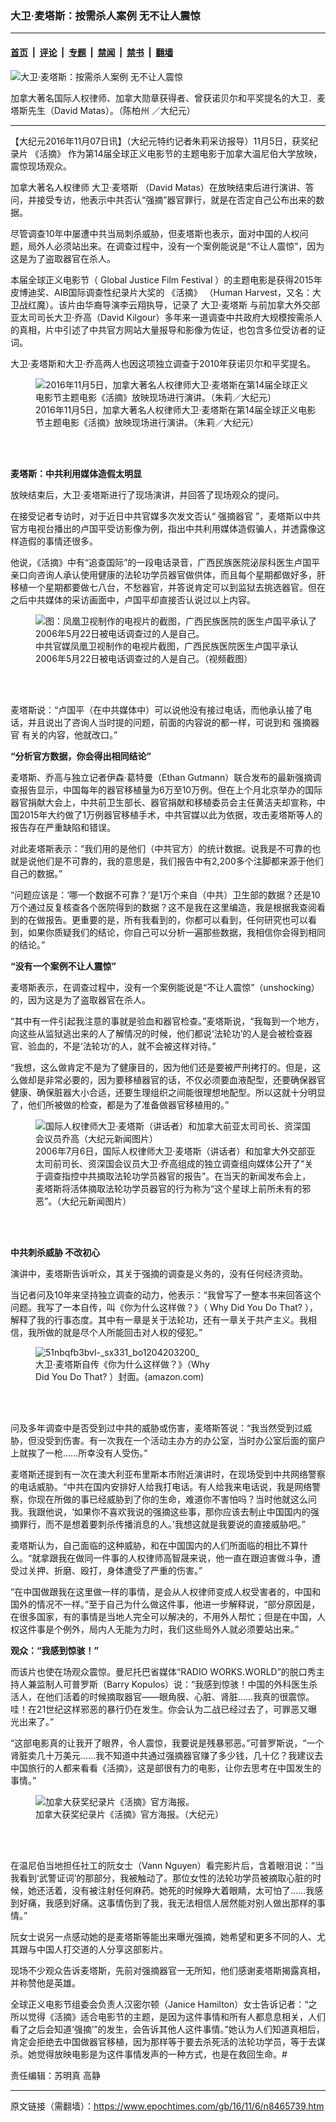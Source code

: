 ### 大卫‧麦塔斯：按需杀人案例 无不让人震惊

---

#### [首页](../../../..?n8465739) &nbsp;|&nbsp; [评论](../../../../../epoch-comment?n8465739) &nbsp;|&nbsp; [专题](../../../../../epoch-special?n8465739) &nbsp;|&nbsp; [禁闻](../../../../../epoch-news?n8465739) &nbsp;|&nbsp; [禁书](../../../../../books?n8465739) &nbsp;|&nbsp; [翻墙](https://github.com/gfw-breaker/nogfw/blob/master/README.md?n8465739)


<div><img alt="大卫‧麦塔斯：按需杀人案例 无不让人震惊" class="attachment-djy_600_400 size-djy_600_400 wp-post-image" src="https://i.epochtimes.com/assets/uploads/2015/09/1302270947311770-600x400.jpg"/>
<div class="caption">
 <p>
  加拿大著名国际人权律师、加拿大勋章获得者、曾获诺贝尔和平奖提名的大卫．麦塔斯先生（David Matas）。（陈柏州 ／大纪元）
 </p>
</div></div><hr/><div class="post_content" id="artbody" itemprop="articleBody">
 <!-- article content begin -->
 <p>
  【大纪元2016年11月07日讯】（大纪元特约记者朱莉采访报导）11月5日，获奖纪录片
  <ok href="https://www.epochtimes.com/gb/tag/%E3%80%8A%E6%B4%BB%E6%91%98%E3%80%8B.html">
   《活摘》
  </ok>
  作为第14届全球正义电影节的主题电影于加拿大温尼伯大学放映，震惊现场观众。
 </p>
 <p>
  加拿大著名人权律师
  <ok href="https://www.epochtimes.com/gb/tag/%E5%A4%A7%E5%8D%AB%E2%80%A7%E9%BA%A6%E5%A1%94%E6%96%AF.html">
   大卫‧麦塔斯
  </ok>
  （David Matas）在放映结束后进行演讲、答问，并接受专访，他表示中共否认“强摘”器官罪行，就是在否定自己公布出来的数据。
 </p>
 <p>
  尽管调查10年中屡遭中共当局刺杀威胁，但麦塔斯也表示，面对中国的人权问题，局外人必须站出来。在调查过程中，没有一个案例能说是“不让人震惊”，因为这是为了盗取器官在杀人。
 </p>
 <p>
  本届全球正义电影节（
  <ok href="http://globaljusticefilmfestival.ca/films/detail/human-harvest" target="_blank">
   Global Justice Film Festival
  </ok>
  ）的主题电影是获得2015年皮博迪奖、AIB国际调查性纪录片大奖的
  <ok href="https://www.epochtimes.com/gb/tag/%E3%80%8A%E6%B4%BB%E6%91%98%E3%80%8B.html">
   《活摘》
  </ok>
  （Human Harvest，又名：大卫战红魔）。该片由华裔导演李云翔执导，记录了
  <ok href="https://www.epochtimes.com/gb/tag/%E5%A4%A7%E5%8D%AB%E2%80%A7%E9%BA%A6%E5%A1%94%E6%96%AF.html">
   大卫‧麦塔斯
  </ok>
  与前加拿大外交部亚太司司长大卫‧乔高（David Kilgour）多年来一道调查中共政府大规模按需杀人的真相，片中引述了中共官方网站大量报导和影像为佐证，也包含多位受访者的证词。
 </p>
 <p>
  大卫‧麦塔斯和大卫‧乔高两人也因这项独立调查于2010年获诺贝尔和平奖提名。
 </p>
 <figure aria-describedby="caption-attachment-8465769" class="wp-caption aligncenter" id="attachment_8465769" style="width: 450px">
  <ok href=" https://i.epochtimes.com/assets/uploads/2016/11/2016-11-05-17.23.34-450x338.jpg" rel="noreferrer noopener" target="_blank">
   <img alt="2016年11月5日，加拿大著名人权律师大卫‧麦塔斯在第14届全球正义电影节主题电影《活摘》放映现场进行演讲。（朱莉／大纪元）" class="wp-image-8465769 size-medium" src="https://i.epochtimes.com/assets/uploads/2016/11/2016-11-05-17.23.34-450x338.jpg"/>
  </ok>
  <br/><figcaption class="wp-caption-text" id="caption-attachment-8465769">
   2016年11月5日，加拿大著名人权律师大卫‧麦塔斯在第14届全球正义电影节主题电影《活摘》放映现场进行演讲。（朱莉／大纪元）
  </figcaption><br/>
 </figure><br/>
 <p>
  <strong>
   麦塔斯：中共利用媒体造假太明显
  </strong>
 </p>
 <p>
  放映结束后，大卫‧麦塔斯进行了现场演讲，并回答了现场观众的提问。
 </p>
 <p>
  在接受记者专访时，对于近日中共官媒多次发文否认“
  <ok href="https://www.epochtimes.com/gb/tag/%E5%BC%BA%E6%91%98%E5%99%A8%E5%AE%98.html">
   强摘器官
  </ok>
  ”，麦塔斯以中共官方电视台播出的卢国平受访影像为例，指出中共利用媒体造假骗人，并透露像这样造假的事情还很多。
 </p>
 <p>
  他说，《活摘》中有“追查国际”的一段电话录音，广西民族医院泌尿科医生卢国平亲口向咨询人承认使用健康的法轮功学员器官做供体，而且每个星期都做好多，肝移植一个星期都要做七八台，不愁器官，并答说肯定可以到监狱去挑选器官。但在之后中共媒体的采访画面中，卢国平却直接否认说过以上内容。
 </p>
 <figure aria-describedby="caption-attachment-6197789" class="wp-caption aligncenter" id="attachment_6197789" style="width: 450px">
  <ok href=" https://i.epochtimes.com/assets/uploads/2008/08/808252001162054-450x281.jpg" rel="noreferrer noopener" target="_blank">
   <img alt="图：凤凰卫视制作的电视片的截图，广西民族医院的医生卢国平承认了2006年5月22日被电话调查过的人是自己。" class="wp-image-6197789 size-medium" src="https://i.epochtimes.com/assets/uploads/2008/08/808252001162054-450x281.jpg"/>
  </ok>
  <br/><figcaption class="wp-caption-text" id="caption-attachment-6197789">
   中共官媒凤凰卫视制作的电视片截图，广西民族医院医生卢国平承认2006年5月22日被电话调查过的人是自己。（视频截图）
  </figcaption><br/>
 </figure><br/>
 <p>
  麦塔斯说：“卢国平（在中共媒体中）可以说他没有接过电话，而他承认接了电话，并且说出了咨询人当时提的问题，前面的内容说的都一样，可说到和
  <ok href="https://www.epochtimes.com/gb/tag/%E5%BC%BA%E6%91%98%E5%99%A8%E5%AE%98.html">
   强摘器官
  </ok>
  有关的内容，他就改口。”
 </p>
 <p>
  <strong>
   “分析官方数据，你会得出相同结论”
  </strong>
 </p>
 <p>
  麦塔斯、乔高与独立记者伊森‧葛特曼（Ethan Gutmann）联合发布的最新强摘调查报告显示，中国每年的器官移植量为6万至10万例。但在上个月北京举办的国际器官捐献大会上，中共前卫生部长、器官捐献和移植委员会主任黄洁夫却宣称，中国2015年大约做了1万例器官移植手术，中共官媒以此为依据，攻击麦塔斯等人的报告存在严重缺陷和错误。
 </p>
 <p>
  对此麦塔斯表示：“我们用的是他们（中共官方）的统计数据。说我是不可靠的也就是说他们是不可靠的，我的意思是，我们报告中有2,200多个注脚都来源于他们自己的数据。”
 </p>
 <p>
  “问题应该是：‘哪一个数据不可靠？’是1万个来自（中共）卫生部的数据？还是10万个通过反复核查各个医院得到的数据？这不是我在这里编造，我是根据我查阅看到的在做报告。更重要的是，所有我看到的，你都可以看到，任何研究也可以看到，如果你质疑我们的结论，你自己可以分析一遍那些数据，我相信你会得到相同的结论。”
 </p>
 <p>
  <strong>
   “没有一个案例不让人震惊”
  </strong>
 </p>
 <p>
  麦塔斯表示，在调查过程中，没有一个案例能说是“不让人震惊”（unshocking）的，因为这是为了盗取器官在杀人。
 </p>
 <p>
  “其中有一件引起我注意的事就是验血和器官检查。”麦塔斯说，“我每到一个地方，向这些从监狱逃出来的人了解情况的时候，他们都说‘法轮功’的人是会被检查器官、验血的，不是‘法轮功’的人，就不会被这样对待。”
 </p>
 <p>
  “我想，这么做肯定不是为了健康目的，因为他们还是要被严刑拷打的。但是，这么做却是非常必要的，因为要移植器官的话，不仅必须要血液配型，还要确保器官健康、确保脏器大小合适，还要生理组织之间能很理想地配型。所以这就十分明显了，他们所被做的检查，都是为了准备做器官移植用的。”
 </p>
 <figure aria-describedby="caption-attachment-7108947" class="wp-caption aligncenter" id="attachment_7108947" style="width: 450px">
  <ok href=" https://i.epochtimes.com/assets/uploads/2006/07/60706145055789-450x330.jpg" rel="noreferrer noopener" target="_blank">
   <img alt="国际人权律师大卫·麦塔斯（讲话者）和加拿大前亚太司司长、资深国会议员乔高（大纪元新闻图片）" class="wp-image-7108947 size-medium" src="https://i.epochtimes.com/assets/uploads/2006/07/60706145055789-450x330.jpg"/>
  </ok>
  <br/><figcaption class="wp-caption-text" id="caption-attachment-7108947">
   2006年7月6日，国际人权律师大卫‧麦塔斯（讲话者）和加拿大外交部亚太司前司长、资深国会议员大卫‧乔高组成的独立调查组向媒体公开了“关于调查指控中共摘取法轮功学员器官的报告”。在当天的新闻发布会上，麦塔斯将活体摘取法轮功学员器官的行为称为“这个星球上前所未有的邪恶”。（大纪元新闻图片）
  </figcaption><br/>
 </figure><br/>
 <p>
  <strong>
   中共刺杀威胁 不改初心
  </strong>
 </p>
 <p>
  演讲中，麦塔斯告诉听众，其关于强摘的调查是义务的，没有任何经济资助。
 </p>
 <p>
  当记者问及10年来坚持独立调查的动力，他表示：“我曾写了一整本书来回答这个问题。我写了一本自传，叫《你为什么这样做？》（
  <ok href="https://www.amazon.com/Why-Did-You-That-Autobiography/dp/1927079349" target="_blank">
   Why Did You Do That?
  </ok>
  ），解释了我的行事态度。其中有一章是关于法轮功，还有一章关于共产主义。我相信，我所做的就是尽个人所能回击对人权的侵犯。”
 </p>
 <figure aria-describedby="caption-attachment-8465800" class="wp-caption aligncenter" id="attachment_8465800" style="width: 300px">
  <ok href=" https://i.epochtimes.com/assets/uploads/2016/11/51NbQfB3BVL._SX331_BO1204203200_-300x450.jpg" rel="noreferrer noopener" target="_blank">
   <img alt="51nbqfb3bvl-_sx331_bo1204203200_" class="wp-image-8465800 size-small" src="https://i.epochtimes.com/assets/uploads/2016/11/51NbQfB3BVL._SX331_BO1204203200_-300x450.jpg"/>
  </ok>
  <br/><figcaption class="wp-caption-text" id="caption-attachment-8465800">
   大卫‧麦塔斯自传《你为什么这样做？》（Why Did You Do That? ）封面。(amazon.com)
  </figcaption><br/>
 </figure><br/>
 <p>
  问及多年调查中是否受到过中共的威胁或伤害，麦塔斯答说：“我当然受到过威胁，但没受到伤害。有一次我在一个活动主办方的办公室，当时办公室后面的窗户上就挨了一枪……所幸没有人受伤。”
 </p>
 <p>
  麦塔斯还提到有一次在澳大利亚布里斯本市附近演讲时，在现场受到中共网络警察的电话威胁。“中共在国内安排好人给我打电话。有人给我来电话说，我是网络警察，你现在所做的事已经威胁到了你的生命，难道你不害怕吗？当时他就这么问我。我跟他说，‘如果你不喜欢我说的强摘这些事，那你应该去制止中国国内的强摘罪行，而不是想着要刺杀传播消息的人。’我想这就是我要说的直接威胁吧。”
 </p>
 <p>
  麦塔斯认为，自己面临的这种威胁，和在中国国内的人们所面临的相比不算什么。“就拿跟我在做同一件事的人权律师高智晟来说，他一直在跟迫害做斗争，遭受过关押、折磨、殴打，身体遭受了严重的伤害。”
 </p>
 <p>
  “在中国做跟我在这里做一样的事情，是会从人权律师变成人权受害者的，中国和国外的情况不一样。”至于自己为什么做这件事，他进一步解释说，“部分原因是，在很多国家，有的事情是当地人完全可以解决的，不用外人帮忙；但是在中国，人权这件事是个例外，局内人无能为力时，我们这些局外人就必须要站出来。”
 </p>
 <p>
  <strong>
   观众：“我感到惊骇！”
  </strong>
 </p>
 <p>
  而该片也使在场观众震惊。曼尼托巴省媒体“RADIO WORKS.WORLD”的脱口秀主持人兼监制人可普罗斯（Barry Kopulos）说：“我感到惊骇！中国的外科医生杀活人，在他们活着的时候摘取器官——眼角膜、心脏、肾脏……我真的很震惊。哇！在21世纪这样邪恶的暴行仍在发生。你会认为二战已经过去了，可罪恶又曝光出来了。”
 </p>
 <p>
  “这部电影真的让我开了眼界，令人震惊，我要说是残暴邪恶。”可普罗斯说，“一个肾脏卖几十万美元……我不知道中共通过强摘器官赚了多少钱，几十亿？我建议去中国旅行的人都来看看《活摘》，这是部很有力的电影，让你去思考在中国发生的事情。”
 </p>
 <figure aria-describedby="caption-attachment-6527376" class="wp-caption aligncenter" id="attachment_6527376" style="width: 300px">
  <ok href=" https://i.epochtimes.com/assets/uploads/2015/11/1504090955561341-300x442.jpg" rel="noreferrer noopener" target="_blank">
   <img alt="加拿大获奖纪录片《活摘》官方海报。" class="wp-image-6527376 size-small" src="https://i.epochtimes.com/assets/uploads/2015/11/1504090955561341-300x442.jpg"/>
  </ok>
  <br/><figcaption class="wp-caption-text" id="caption-attachment-6527376">
   加拿大获奖纪录片《活摘》官方海报。（大纪元）
  </figcaption><br/>
 </figure><br/>
 <p>
  在温尼伯当地担任社工的阮女士（Vann Nguyen）看完影片后，含着眼泪说：“当我看到‘武警证词’的那部分，我被触动了。那位女性的法轮功学员被摘取心脏的时候，她还活着，没有被注射任何麻药。她死的时候睁大着眼睛，太可怕了……我感到好痛，我感到好痛。这事情伤到了我，我无法相信人居然能对别人做出那样的事情。”
 </p>
 <p>
  阮女士说另一点感动她的是麦塔斯等能出来曝光强摘，她希望和更多不同的人、尤其跟与中国人打交道的人分享这部影片。
 </p>
 <p>
  现场不少观众告诉麦塔斯，先前对强摘器官一无所知，他们感谢麦塔斯揭露真相，并称赞他是英雄。
 </p>
 <p>
  全球正义电影节组委会负责人汉密尔顿（Janice Hamilton）女士告诉记者：“之所以觉得《活摘》适合电影节的主题，是因为这件事情和所有人都息息相关，人们看了之后会知道‘强摘’”的发生，会告诉其他人这件事情。”她认为人们知道真相后，肯定会拒绝去中国做器官移植，因为那样等于要去杀死活的法轮功学员，等于去谋杀。她觉得放映电影是为这件事情发声的一种方式，也是在救回生命。#
 </p>
 <p>
  责任编辑：苏明真 高静
 </p>
 <!-- article content end -->
 <div id="below_article_ad">
 </div>
</div>


---

原文链接（需翻墙）：https://www.epochtimes.com/gb/16/11/6/n8465739.htm